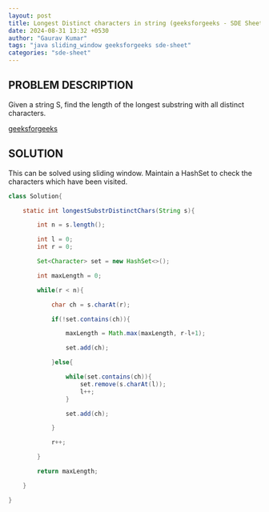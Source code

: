```yaml
---
layout: post
title: Longest Distinct characters in string (geeksforgeeks - SDE Sheet)
date: 2024-08-31 13:32 +0530
author: "Gaurav Kumar"
tags: "java sliding_window geeksforgeeks sde-sheet"
categories: "sde-sheet"
---
```


## PROBLEM DESCRIPTION

Given a string S, find the length of the longest substring with all distinct characters.

[geeksforgeeks](https://www.geeksforgeeks.org/problems/longest-distinct-characters-in-string5848/1?page=4)

## SOLUTION

This can be solved using sliding window. Maintain a HashSet to check the characters which have been visited.

```java
class Solution{

    static int longestSubstrDistinctChars(String s){

        int n = s.length();

        int l = 0;
        int r = 0;

        Set<Character> set = new HashSet<>();

        int maxLength = 0;

        while(r < n){

            char ch = s.charAt(r);

            if(!set.contains(ch)){

                maxLength = Math.max(maxLength, r-l+1);

                set.add(ch);

            }else{

                while(set.contains(ch)){
                    set.remove(s.charAt(l));
                    l++;
                }

                set.add(ch);

            }

            r++;

        }

        return maxLength;

    }

}
```
